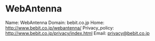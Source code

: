
# WebAntenna

Name: WebAntenna
Domain: bebit.co.jp
Home: http://www.bebit.co.jp/webantenna/
Privacy_policy: http://www.bebit.co.jp/privacy/index.html
Email: privacy@bebit.co.jp
